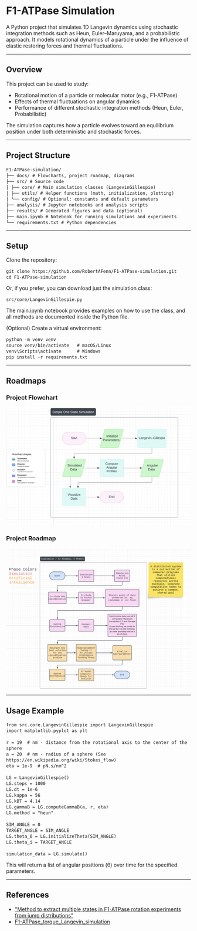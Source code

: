 # F1-ATPase Simulation

A Python project that simulates 1D Langevin dynamics using stochastic integration
methods such as Heun, Euler–Maruyama, and a probabilistic approach.
It models rotational dynamics of a particle under the influence of elastic
restoring forces and thermal fluctuations.

---

## Overview

This project can be used to study:

- Rotational motion of a particle or molecular motor (e.g., F1-ATPase)
- Effects of thermal fluctuations on angular dynamics
- Performance of different stochastic integration methods (Heun, Euler, Probabilistic)

The simulation captures how a particle evolves toward an equilibrium position
under both deterministic and stochastic forces.

---

## Project Structure
```
F1-ATPase-simulation/
├── docs/ # Flowcharts, project roadmap, diagrams
├── src/ # Source code
│ ├── core/ # Main simulation classes (LangevinGillespie)
│ ├── utils/ # Helper functions (math, initialization, plotting)
│ └── config/ # Optional: constants and default parameters
├── analysis/ # Jupyter notebooks and analysis scripts
├── results/ # Generated figures and data (optional)
├── main.ipynb # Notebook for running simulations and experiments
└── requirements.txt # Python dependencies
```

---

## Setup

Clone the repository:

    git clone https://github.com/RobertAFenn/F1-ATPase-simulation.git
    cd F1-ATPase-simulation

Or, if you prefer, you can download just the simulation class:

    src/core/LangevinGillespie.py

The main.ipynb notebook provides examples on how to use the class, and
all methods are documented inside the Python file.

(Optional) Create a virtual environment:

    python -m venv venv
    source venv/bin/activate   # macOS/Linux
    venv\Scripts\activate      # Windows
    pip install -r requirements.txt

---

## Roadmaps

### Project Flowchart

![Flowchart](docs/flowchart.png)

### Project Roadmap

![Project Roadmap](docs/project_roadmap.png)

---

## Usage Example

    from src.core.LangevinGillespie import LangevinGillespie
    import matplotlib.pyplot as plt

    r = 19  # nm - distance from the rotational axis to the center of the sphere
    a = 20  # nm - radius of a sphere (See https://en.wikipedia.org/wiki/Stokes_flow)
    eta = 1e-9  # pN.s/nm^2

    LG = LangevinGillespie()
    LG.steps = 1000
    LG.dt = 1e-6
    LG.kappa = 56
    LG.kBT = 4.14
    LG.gammaB = LG.computeGammaB(a, r, eta)
    LG.method = "heun"

    SIM_ANGLE = 0
    TARGET_ANGLE = SIM_ANGLE
    LG.theta_0 = LG.initializeTheta(SIM_ANGLE)
    LG.theta_i = TARGET_ANGLE

    simulation_data = LG.simulate()

This will return a list of angular positions (θ) over time for the specified parameters.

---

## References

- ["Method to extract multiple states in F1-ATPase rotation experiments from jump distributions"](https://www.pnas.org/doi/10.1073/pnas.1915314116)
- [F1-ATPase_torque_Langevin_simulation](https://github.com/canhochoi/F1-ATPase_torque_Langevin_simulation)
